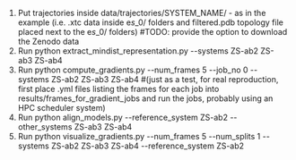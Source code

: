1) Put trajectories inside data/trajectories/SYSTEM_NAME/ - as in the example (i.e. .xtc data inside e*s*_0/ folders and filtered.pdb topology file placed next to the e*s*_0/ folders) #TODO: provide the option to download the Zenodo data
2) Run python extract_mindist_representation.py --systems ZS-ab2 ZS-ab3 ZS-ab4
3) Run python compute_gradients.py --num_frames 5 --job_no 0 --systems ZS-ab2 ZS-ab3 ZS-ab4 #(just as a test, for real reproduction, first place .yml files listing the frames for each job into results/frames_for_gradient_jobs and run the jobs, probably using an HPC scheduler system)
4) Run python align_models.py --reference_system ZS-ab2 --other_systems ZS-ab3 ZS-ab4
5) Run python visualize_gradients.py --num_frames 5 --num_splits 1 --systems ZS-ab2 ZS-ab3 ZS-ab4 --reference_system ZS-ab2
